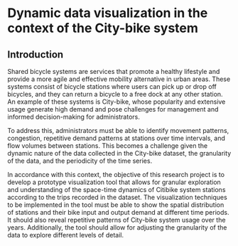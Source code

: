 # Dynamic data visualization in the context of the City-bike system
## Introduction
Shared bicycle systems are services that promote a healthy lifestyle and provide a more agile and effective mobility alternative in urban areas. These systems consist of bicycle stations where users can pick up or drop off bicycles, and they can return a bicycle to a free dock at any other station. An example of these systems is City-bike, whose popularity and extensive usage generate high demand and pose challenges for management and informed decision-making for administrators.

To address this, administrators must be able to identify movement patterns, congestion, repetitive demand patterns at stations over time intervals, and flow volumes between stations. This becomes a challenge given the dynamic nature of the data collected in the City-bike dataset, the granularity of the data, and the periodicity of the time series.

In accordance with this context, the objective of this research project is to develop a prototype visualization tool that allows for granular exploration and understanding of the space-time dynamics of Citibike system stations according to the trips recorded in the dataset. The visualization techniques to be implemented in the tool must be able to show the spatial distribution of stations and their bike input and output demand at different time periods. It should also reveal repetitive patterns of City-bike system usage over the years. Additionally, the tool should allow for adjusting the granularity of the data to explore different levels of detail.
